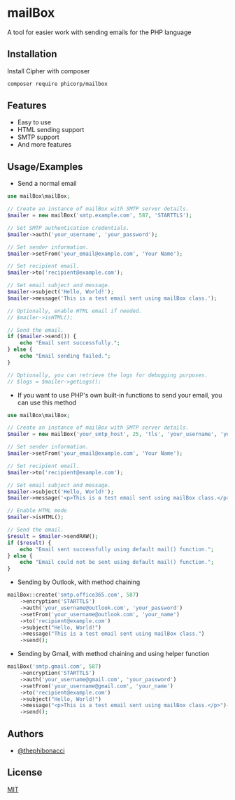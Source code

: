# mailBox

A tool for easier work with sending emails for the PHP language

## Installation

Install Cipher with composer

```bash
composer require phicorp/mailbox
```

## Features

- Easy to use
- HTML sending support
- SMTP support
- And more features

## Usage/Examples

- Send a normal email

```php
use mailBox\mailBox;

// Create an instance of mailBox with SMTP server details.
$mailer = new mailBox('smtp.example.com', 587, 'STARTTLS');

// Set SMTP authentication credentials.
$mailer->auth('your_username', 'your_password');

// Set sender information.
$mailer->setFrom('your_email@example.com', 'Your Name');

// Set recipient email.
$mailer->to('recipient@example.com');

// Set email subject and message.
$mailer->subject('Hello, World!');
$mailer->message('This is a test email sent using mailBox class.');

// Optionally, enable HTML email if needed.
// $mailer->isHTML();

// Send the email.
if ($mailer->send()) {
    echo "Email sent successfully.";
} else {
    echo "Email sending failed.";
}

// Optionally, you can retrieve the logs for debugging purposes.
// $logs = $mailer->getLogs();
```

- If you want to use PHP's own built-in functions to send your email, you can use this method

```php
use mailBox\mailBox;

// Create an instance of mailBox with SMTP server details.
$mailer = new mailBox('your_smtp_host', 25, 'tls', 'your_username', 'your_password');

// Set sender information.
$mailer->setFrom('your_email@example.com', 'Your Name');

// Set recipient email.
$mailer->to('recipient@example.com');

// Set email subject and message.
$mailer->subject('Hello, World!');
$mailer->message('<p>This is a test email sent using mailBox class.</p>');

// Enable HTML mode
$mailer->isHTML();

// Send the email.
$result = $mailer->sendRAW();
if ($result) {
    echo "Email sent successfully using default mail() function.";
} else {
    echo "Email could not be sent using default mail() function.";
}

```

- Sending by Outlook, with method chaining

```php
mailBox::create('smtp.office365.com', 587)
    ->encryption('STARTTLS')
    ->auth('your_username@outlook.com', 'your_password')
    ->setFrom('your_username@outlook.com', 'your_name')
    ->to('recipient@example.com')
    ->subject("Hello, World!")
    ->message("This is a test email sent using mailBox class.")
    ->send();
```

- Sending by Gmail, with method chaining and using helper function

```php
mailBox('smtp.gmail.com', 587)
    ->encryption('STARTTLS')
    ->auth('your_username@gmail.com', 'your_password')
    ->setFrom('your_username@gmail.com', 'your_name')
    ->to('recipient@example.com')
    ->subject("Hello, World!")
    ->message("<p>This is a test email sent using mailBox class.</p>")->isHTML()
    ->send();
```

## Authors

- [@thephibonacci](https://www.github.com/thephibonacci)

## License

[MIT](https://choosealicense.com/licenses/mit/)
